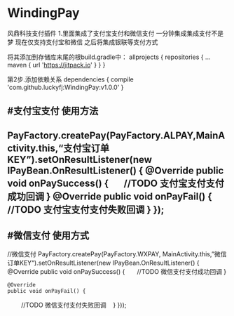 # WindingPay
风鼎科技支付插件
1.里面集成了支付宝支付和微信支付
一分钟集成集成支付不是梦
现在仅支持支付宝和微信
之后将集成银联等支付方式


将其添加到存储库末尾的根build.gradle中：
allprojects {
  repositories {
    ...
    maven { url 'https://jitpack.io' }
  }
}

第2步.添加依赖关系
dependencies {
        compile 'com.github.luckyfj:WindingPay:v1.0.0'
}

#支付宝支付 使用方法
-----------------------------
PayFactory.createPay(PayFactory.ALPAY,MainActivity.this,“支付宝订单KEY”).setOnResultListener(new IPayBean.OnResultListener() {
    @Override
    public void onPaySuccess() {
        //TODO 支付宝支付支付成功回调
    }
    @Override
    public void onPayFail() {
        //TODO 支付宝支付支付失败回调
    }
});
----------------------------
#微信支付 使用方式
----------------------------
//微信支付
PayFactory.createPay(PayFactory.WXPAY, MainActivity.this,”微信订单KEY“).setOnResultListener(new IPayBean.OnResultListener() {
    @Override
    public void onPaySuccess() {
        //TODO 微信支付支付成功回调
    }

    @Override
    public void onPayFail() {
         //TODO 微信支付支付失败回调
    }
}));
